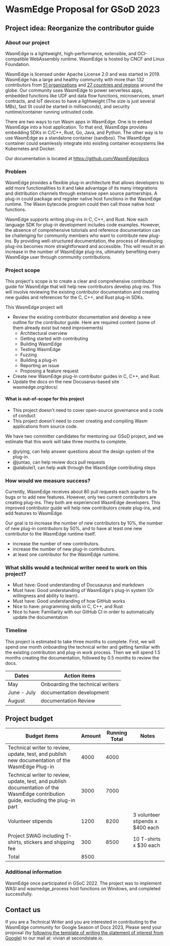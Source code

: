 
# WasmEdge Proposal for GSoD 2023

## Project idea: Reorganize the contributor guide

### About our project

WasmEdge is a lightweight, high-performance, extensible, and OCI-compatible WebAssembly runtime. WasmEdge is hosted by CNCF and Linux Foundation.

WasmEdge is licensed under Apache License 2.0 and was started in 2019. WasmEdge has a large and healthy community with more than 132 contributors from [51 organizations](https://wasmedge.devstats.cncf.io/d/5/companies-table?orgId=1&var-period_name=Since%20joining%20CNCF&var-metric=contributions) and [27 countries and regions](https://wasmedge.devstats.cncf.io/d/18/overall-project-statistics-table?orgId=1&viewPanel=1) around the globe. Our community uses WasmEdge to power serverless apps, embedded functions like UDF and data flow functions, microservices, smart contracts, and IoT devices to have a lightweight (The size is just several MBs), fast (It could be started in milliseconds), and security runtime/container running untrusted code.

There are two ways to run Wasm apps in WasmEdge. One is to embed WasmEdge into a host application. To that end, WasmEdge provides embedding SDKs in C/C++, Rust, Go, Java, and Python. The other way is to use WasmEdge as a standalone container (sandbox). The WasmEdge container could seamlessly integrate into existing container ecosystems like Kubernetes and Docker.

Our documentation is located at https://github.com/WasmEdge/docs

### Problem

WasmEdge provides a flexible plug-in architecture that allows developers to add more functionalities to it and take advantage of its many integrations and distribution channels through extensive open source partnerships. A plug-in could package and register native host functions in the WasmEdge runtime. The Wasm bytecode program could then call those native host functions. 

WasmEdge supports writing plug-ins in C, C++, and Rust. Now each language SDK for plug-in development includes code examples. However, the absence of comprehensive tutorials and reference documentation can be challenging for community members who want to contribute new plug-ins. By providing well-structured documentation, the process of developing plug-ins becomes more straightforward and accessible. This will result in an increase in the number of WasmEdge plug-ins, ultimately benefiting every WasmEdge user through community contributions.

### Project scope

This project's scope is to create a clear and comprehensive contributor guide for WasmEdge that will help new contributors develop plug-ins. This will involve reviewing the existing contributor documentation and creating new guides and references for the C, C++, and Rust plug-in SDKs.

This WasmEdge project will 

* Review the existing contributor documentation and develop a new outline for the contributor guide. Here are required content (some of them already exist but need improvements)
    * Architectural overview
    * Getting started with contributing
    * Building WasmEdge
    * Testing WasmEdge
    * Fuzzing
    * Building a plug-in
    * Reporting an issue
    * Proposing a feature request
* Create new WasmEdge plug-in contributor guides in C, C++, and Rust.
* Update the docs on the new Docusarus-based site wasmedge.org/docs/.

#### What is out-of-scope for this project

*  This project doesn't need to cover open-source governance and a code of conduct
*  This project doesn't need to cover creating and compiling  Wasm applications from source code.

We have two committer candidates for mentoring our GSoD project, and we estimate that this work will take three months to complete.

* @yiying, can help answer questions about the design system of the plug-in.
* @juntao, can help review docs pull requests
* @alabulei1, can help walk through the WasmEdge contributing steps

### How would we measure success?

Currently, WasmEdge receives about 80 pull requests each quarter to fix bugs or to add new features. However, only two current contributors are creating plug-ins. They both are experienced WasmEdge developers. This improved contributor guide will help new contributors create plug-ins, and add features to WasmEdge.

Our goal is to increase the number of new contributors by 10%, the number of new plug-in contributors by 50%, and to have at least one new contributor to the WasmEdge runtime itself.

* increase the number of new contributors.
* increase the number of new plug-in contributors.
* at least one contributor for the WasmEdge runtime.

### What skills would a technical writer need to work on this project?

* Must have: Good understanding of Docusaurus and markdown
* Must have: Good understanding of WasmEdge's plug-in system (Or willingness and ability to learn).
* Must have: Good understanding of how GitHub works
* Nice to have: programming skills in C, C++, and Rust
* Nice to have: Familiarity with our GitHub CI in order to automatically update the documentation

### Timeline

This project is estimated to take three months to complete. First, we will spend one month onboarding the technical writer and getting familiar with the existing contribution and plug-in work process. Then we will spend 1.5 months creating the documentation, followed by 0.5 months to review the docs.

| Dates | Action items |
| -------- | -------- | 
|  May | Onboarding the technical writers    | 
|  June - July | documentation development    | 
|  August | documentation Review    | 

## Project budget
| Budget items | Amount | Running Total | Notes |
| -------- | -------- | -------- |-------- |
| Technical writer to review, update, test, and publish new documentation of the WasmEdge Plug-in | 4000     | 4000    |
| Technical writer to review, update, test, and publish documentation of the WasmEdge contribution guide, excluding the plug-in part     | 3000     | 7000    |
| Volunteer stipends    | 1200    | 8200    |3 volunteer stipends x $400 each|
| Project SWAG including T-shirts, stickers and shipping fee | 300    | 8500    |10 T-shirts x $30 each|
| Total  | 8500  |


### Additional information

WasmEdge once participated in GSoC 2022. The project was to implement WASI and wasmedge_process host functions on Windows, and completed successfully.

## Contact us

If you are a Technical Writer and you are interested in contributing to the WasmEdge community for Google Season of Docs 2023, Please send your proposal (by [following the template of writing the statement of interest from Google](https://developers.google.com/season-of-docs/docs/tech-writer-statement)) to our mail at: vivian at secondstate.io.
